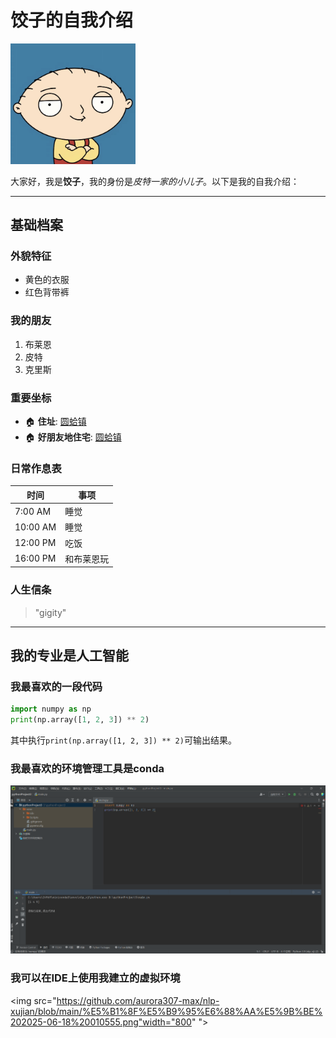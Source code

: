 # 饺子的自我介绍

<img src="https://github.com/aurora307-max/nlp-xujian/blob/main/%E5%BE%AE%E4%BF%A1%E5%9B%BE%E7%89%87_20250617164414.jpg" width="200" alt="饺子形象">

大家好，我是**饺子**，我的身份是*皮特一家的小儿子*。以下是我的自我介绍：

---

## 基础档案 

### 外貌特征 
- 黄色的衣服
- 红色背带裤

### 我的朋友
1. 布莱恩
2. 皮特
3. 克里斯

### 重要坐标
- 🏠 **住址**: [圆蛤镇](https://baike.baidu.com/item/%E6%81%B6%E6%90%9E%E4%B9%8B%E5%AE%B6/130847) 
- 🏠 **好朋友地住宅**: [圆蛤镇](https://baike.baidu.com/item/%E6%81%B6%E6%90%9E%E4%B9%8B%E5%AE%B6/130847)

### 日常作息表
| 时间       | 事项       |
|----------|----------|
| 7:00 AM  | 睡觉       |
| 10:00 AM | 睡觉       |
| 12:00 PM | 吃饭  |
| 16:00 PM | 和布莱恩玩 |

### 人生信条
> "gigity"
---

## 我的专业是人工智能
### 我最喜欢的一段代码

```python
import numpy as np
print(np.array([1, 2, 3]) ** 2)
```
其中执行`print(np.array([1, 2, 3]) ** 2)`可输出结果。

### 我最喜欢的环境管理工具是conda
<img src="https://github.com/aurora307-max/nlp-xujian/blob/main/%E5%BE%AE%E4%BF%A1%E5%9B%BE%E7%89%87_20250617164501.png" width="800" alt="截图一">

### 我可以在IDE上使用我建立的虚拟环境
<img src="https://github.com/aurora307-max/nlp-xujian/blob/main/%E5%B1%8F%E5%B9%95%E6%88%AA%E5%9B%BE%202025-06-18%20010555.png"width="800" ">
